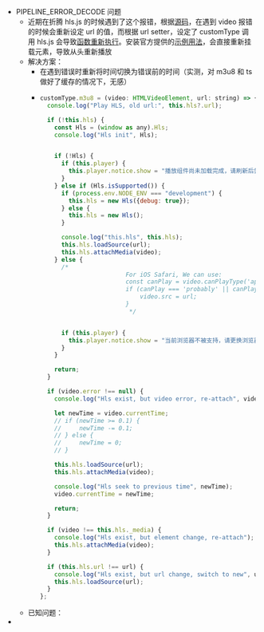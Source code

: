 - PIPELINE_ERROR_DECODE 问题
	- 近期在折腾 hls.js 的时候遇到了这个报错，根据[源码](https://github.com/zhw2590582/ArtPlayer/blob/d6b36b49fa163e95a125212e4a55d0838d834b57/packages/artplayer/src/player/eventInit.js#L67)，在遇到 video 报错的时候会重新设定 url 的值，而根据 url setter，设定了 customType 调用 hls.js 会导致[函数重新执行](https://github.com/zhw2590582/ArtPlayer/blob/d6b36b49fa163e95a125212e4a55d0838d834b57/packages/artplayer/src/player/urlMix.js#L19)。安装官方提供的[示例用法](https://artplayer.org/document/zh-cn/libraries)，会直接重新挂载元素，导致从头重新播放
	- 解决方案：
		- 在遇到错误时重新将时间切换为错误前的时间（实测，对 m3u8 和 ts 做好了缓存的情况下，无感）
		- ```js
		  customType.m3u8 = (video: HTMLVideoElement, url: string) => {
		    console.log("Play HLS, old url:", this.hls?.url);
		  
		    if (!this.hls) {
		      const Hls = (window as any).Hls;
		      console.log("Hls init", Hls);
		  
		  
		      if (!Hls) {
		        if (this.player) {
		          this.player.notice.show = "播放组件尚未加载完成，请刷新后尝试";
		        }
		      } else if (Hls.isSupported()) {
		        if (process.env.NODE_ENV === "development") {
		          this.hls = new Hls({debug: true});
		        } else {
		          this.hls = new Hls();
		        }
		  
		        console.log("this.hls", this.hls);
		        this.hls.loadSource(url);
		        this.hls.attachMedia(video);
		      } else {
		        /*
		                          For iOS Safari, We can use:
		                          const canPlay = video.canPlayType('application/vnd.apple.mpegurl');
		                          if (canPlay === 'probably' || canPlay == 'maybe') {
		                              video.src = url;
		                          }
		                           */
		  
		  
		        if (this.player) {
		          this.player.notice.show = "当前浏览器不被支持，请更换浏览器尝试";
		        }
		      }
		  
		      return;
		    }
		  
		    if (video.error !== null) {
		      console.log("Hls exist, but video error, re-attach", video.error);
		  
		      let newTime = video.currentTime;
		      // if (newTime >= 0.1) {
		      //     newTime -= 0.1;
		      // } else {
		      //     newTime = 0;
		      // }
		  
		      this.hls.loadSource(url);
		      this.hls.attachMedia(video);
		  
		      console.log("Hls seek to previous time", newTime);
		      video.currentTime = newTime;
		  
		      return;
		    }
		  
		    if (video !== this.hls._media) {
		      console.log("Hls exist, but element change, re-attach");
		      this.hls.attachMedia(video);
		    }
		  
		    if (this.hls.url !== url) {
		      console.log("Hls exist, but url change, switch to new", url);
		      this.hls.loadSource(url);
		    }
		  };
		  ```
	- 已知问题：
-